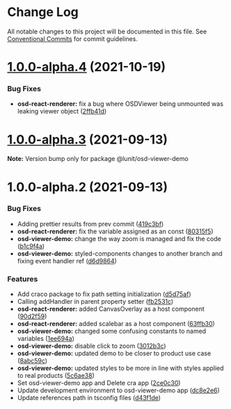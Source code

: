 # Change Log

All notable changes to this project will be documented in this file.
See [Conventional Commits](https://conventionalcommits.org) for commit guidelines.

# [1.0.0-alpha.4](https://github.com/lunit-io/frontend-components/compare/@lunit/osd-viewer-demo@1.0.0-alpha.3...@lunit/osd-viewer-demo@1.0.0-alpha.4) (2021-10-19)


### Bug Fixes

* **osd-react-renderer:** fix a bug where OSDViewer being unmounted was leaking viewer object ([2ffb41d](https://github.com/lunit-io/frontend-components/commit/2ffb41d1092cacfa337be40e5f93b7bd818d7314))





# [1.0.0-alpha.3](https://github.com/lunit-io/frontend-components/compare/@lunit/osd-viewer-demo@1.0.0-alpha.2...@lunit/osd-viewer-demo@1.0.0-alpha.3) (2021-09-13)

**Note:** Version bump only for package @lunit/osd-viewer-demo





# 1.0.0-alpha.2 (2021-09-13)


### Bug Fixes

* Adding prettier results from prev commit ([419c3bf](https://github.com/lunit-io/frontend-components/commit/419c3bf35de1f7f3e294d33e5910c04ececa3cd7))
* **osd-react-renderer:** fix the variable assigned as an const ([80315f5](https://github.com/lunit-io/frontend-components/commit/80315f502ac014c9a0d6de26e4013ec2f87384f6))
* **osd-viewer-demo:** change the way zoom is managed and fix the code ([b1c9f4a](https://github.com/lunit-io/frontend-components/commit/b1c9f4a101bf218fef24360a7fbb7b06d6e0b402))
* **osd-viewer-demo:** styled-components changes to another branch and fixing event handler ref ([d6d9864](https://github.com/lunit-io/frontend-components/commit/d6d9864ce02412e1b0265dcbed8e608c5ce2f802))


### Features

* Add craco package to fix path setting initialization ([d5d75af](https://github.com/lunit-io/frontend-components/commit/d5d75af1c7b7e6fb6faa011bec8265af6bebacd2))
* Calling addHandler in parent property setter ([fb2531c](https://github.com/lunit-io/frontend-components/commit/fb2531c4aa7aae83624315d06fd8c08e68bc2860))
* **osd-react-renderer:** added CanvasOverlay as a host component ([90d2f59](https://github.com/lunit-io/frontend-components/commit/90d2f593598d1d8dc9bf7630383f4f652b03d5de))
* **osd-react-renderer:** added scalebar as a host component ([63ffb30](https://github.com/lunit-io/frontend-components/commit/63ffb3003a3cfe5996a2b99bf3da12fd58495593))
* **osd-viewer-demo:** changed some confusing constants to named variables ([1ee694a](https://github.com/lunit-io/frontend-components/commit/1ee694a5197bd0c907ada0292ca81a2143faf44f))
* **osd-viewer-demo:** disable click to zoom ([3012b3c](https://github.com/lunit-io/frontend-components/commit/3012b3c41c0c4ce544f1d7e87e5fe33f18538491))
* **osd-viewer-demo:** updated demo to be closer to product use case ([8abc59c](https://github.com/lunit-io/frontend-components/commit/8abc59c0cb8c0583304007f38023e9f1fd5f0a6b))
* **osd-viewer-demo:** updated styles to be more in line with styles applied to real products ([5c6ae38](https://github.com/lunit-io/frontend-components/commit/5c6ae384dcbd61ffba8708a4fe2f78f09d509409))
* Set osd-viewer-demo app and Delete cra app ([2ce0c30](https://github.com/lunit-io/frontend-components/commit/2ce0c30fc6d58a86bbec61b1a0b8c729d69dbe1b))
* Update development environment to osd-viewer-demo app ([dc8e2e6](https://github.com/lunit-io/frontend-components/commit/dc8e2e61c08739c4d352cf61dc66410bad928a4d))
* Update references path in tsconfig files ([d43f1de](https://github.com/lunit-io/frontend-components/commit/d43f1de5d574aa105b2b44ea4bcb36b0b1b0a7a7))
